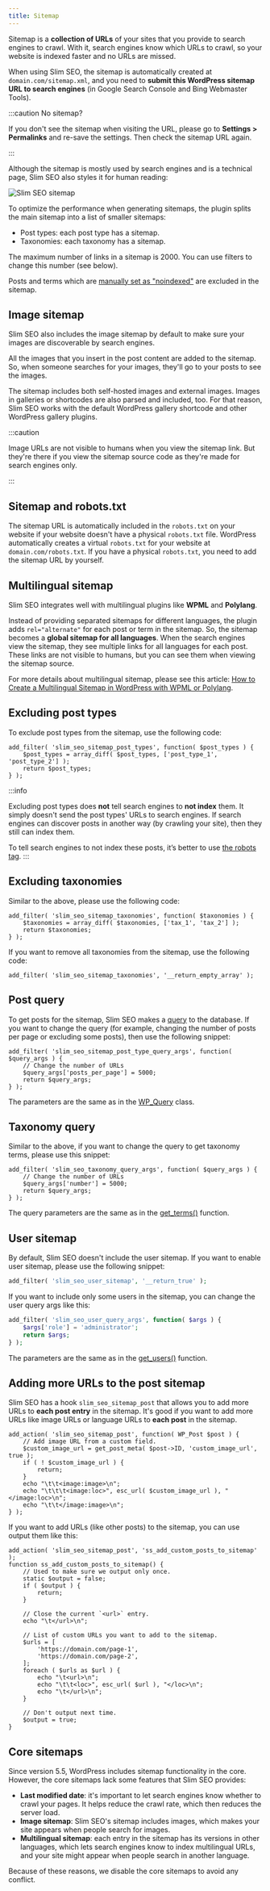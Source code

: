 ```yaml
---
title: Sitemap
---
```


Sitemap is a **collection of URLs** of your sites that you provide to search engines to crawl. With it, search engines know which URLs to crawl, so your website is indexed faster and no URLs are missed.

When using Slim SEO, the sitemap is automatically created at `domain.com/sitemap.xml`, and you need to **submit this WordPress sitemap URL to search engines** (in Google Search Console and Bing Webmaster Tools).

:::caution No sitemap?

If you don't see the sitemap when visiting the URL, please go to **Settings > Permalinks** and re-save the settings. Then check the sitemap URL again.

:::

Although the sitemap is mostly used by search engines and is a technical page, Slim SEO also styles it for human reading:

![Slim SEO sitemap](https://i.imgur.com/BerokZG.png)

To optimize the performance when generating sitemaps, the plugin splits the main sitemap into a list of smaller sitemaps:

- Post types: each post type has a sitemap.
- Taxonomies: each taxonomy has a sitemap.

The maximum number of links in a sitemap is 2000. You can use filters to change this number (see below).

Posts and terms which are [manually set as "noindexed"](/slim-seo/meta-robots-tag/) are excluded in the sitemap.

## Image sitemap

Slim SEO also includes the image sitemap by default to make sure your images are discoverable by search engines.

All the images that you insert in the post content are added to the sitemap. So, when someone searches for your images, they'll go to your posts to see the images.

The sitemap includes both self-hosted images and external images. Images in galleries or shortcodes are also parsed and included, too. For that reason, Slim SEO works with the default WordPress gallery shortcode and other WordPress gallery plugins.

:::caution

Image URLs are not visible to humans when you view the sitemap link. But they're there if you view the sitemap source code as they're made for search engines only.

:::

## Sitemap and robots.txt

The sitemap URL is automatically included in the `robots.txt` on your website if your website doesn't have a physical `robots.txt` file. WordPress automatically creates a virtual `robots.txt` for your website at `domain.com/robots.txt`. If you have a physical `robots.txt`, you need to add the sitemap URL by yourself.

## Multilingual sitemap

Slim SEO integrates well with multilingual plugins like **WPML** and **Polylang**.

Instead of providing separated sitemaps for different languages, the plugin adds `rel="alternate"` for each post or term in the sitemap. So, the sitemap becomes a **global sitemap for all languages**. When the search engines view the sitemap, they see multiple links for all languages for each post. These links are not visible to humans, but you can see them when viewing the sitemap source.

For more details about multilingual sitemap, please see this article: [How to Create a Multilingual Sitemap in WordPress with WPML or Polylang](https://wpslimseo.com/wordpress-multilingual-sitemap/).

## Excluding post types

To exclude post types from the sitemap, use the following code:

```
add_filter( 'slim_seo_sitemap_post_types', function( $post_types ) {
    $post_types = array_diff( $post_types, ['post_type_1', 'post_type_2'] );
    return $post_types;
} );
```

:::info

Excluding post types does **not** tell search engines to **not index** them. It simply doesn't send the post types' URLs to search engines. If search engines can discover posts in another way (by crawling your site), then they still can index them.

To tell search engines to not index these posts, it’s better to use [the robots tag](/slim-seo/meta-robots-tag/).
:::


## Excluding taxonomies

Similar to the above, please use the following code:

```
add_filter( 'slim_seo_sitemap_taxonomies', function( $taxonomies ) {
    $taxonomies = array_diff( $taxonomies, ['tax_1', 'tax_2'] );
    return $taxonomies;
} );
```

If you want to remove all taxonomies from the sitemap, use the following code:

```
add_filter( 'slim_seo_sitemap_taxonomies', '__return_empty_array' );
```

## Post query

To get posts for the sitemap, Slim SEO makes a [query](https://developer.wordpress.org/reference/classes/wp_query/) to the database. If you want to change the query (for example, changing the number of posts per page or excluding some posts), then use the following snippet:

```
add_filter( 'slim_seo_sitemap_post_type_query_args', function( $query_args ) {
    // Change the number of URLs
    $query_args['posts_per_page'] = 5000;
    return $query_args;
} );
```

The parameters are the same as in the [WP_Query](https://developer.wordpress.org/reference/classes/wp_query/) class.

## Taxonomy query

Similar to the above, if you want to change the query to get taxonomy terms, please use this snippet:

```
add_filter( 'slim_seo_taxonomy_query_args', function( $query_args ) {
    // Change the number of URLs
    $query_args['number'] = 5000;
    return $query_args;
} );
```

The query parameters are the same as in the [get_terms()](https://developer.wordpress.org/reference/functions/get_terms/) function.

## User sitemap

By default, Slim SEO doesn't include the user sitemap. If you want to enable user sitemap, please use the following snippet:

```php
add_filter( 'slim_seo_user_sitemap', '__return_true' );
```

If you want to include only some users in the sitemap, you can change the user query args like this:

```php
add_filter( 'slim_seo_user_query_args', function( $args ) {
    $args['role'] = 'administrator';
    return $args;
} );
```

The parameters are the same as in the [get_users()](https://developer.wordpress.org/reference/functions/get_users/) function.

## Adding more URLs to the post sitemap

Slim SEO has a hook `slim_seo_sitemap_post` that allows you to add more URLs to **each post entry** in the sitemap. It's good if you want to add more URLs like image URLs or language URLs to **each post** in the sitemap.

```
add_action( 'slim_seo_sitemap_post', function( WP_Post $post ) {
    // Add image URL from a custom field.
    $custom_image_url = get_post_meta( $post->ID, 'custom_image_url', true );
    if ( ! $custom_image_url ) {
        return;
    }
    echo "\t\t<image:image>\n";
	echo "\t\t\t<image:loc>", esc_url( $custom_image_url ), "</image:loc>\n";
    echo "\t\t</image:image>\n";
} );
```

If you want to add URLs (like other posts) to the sitemap, you can use output them like this:

```
add_action( 'slim_seo_sitemap_post', 'ss_add_custom_posts_to_sitemap' );
function ss_add_custom_posts_to_sitemap() {
    // Used to make sure we output only once.
    static $output = false;
    if ( $output ) {
        return;
    }

    // Close the current `<url>` entry.
    echo "\t</url>\n";

    // List of custom URLs you want to add to the sitemap.
    $urls = [
        'https://domain.com/page-1',
        'https://domain.com/page-2',
    ];
    foreach ( $urls as $url ) {
        echo "\t<url>\n";
        echo "\t\t<loc>", esc_url( $url ), "</loc>\n";
        echo "\t</url>\n";
    }

    // Don't output next time.
    $output = true;
}
```

## Core sitemaps

Since version 5.5, WordPress includes sitemap functionality in the core. However, the core sitemaps lack some features that Slim SEO provides:

- **Last modified date**: it's important to let search engines know whether to crawl your pages. It helps reduce the crawl rate, which then reduces the server load.
- **Image sitemap**: Slim SEO's sitemap includes images, which makes your site appears when people search for images.
- **Multilingual sitemap**: each entry in the sitemap has its versions in other languages, which lets search engines know to index multilingual URLs, and your site might appear when people search in another language.

Because of these reasons, we disable the core sitemaps to avoid any conflict.
